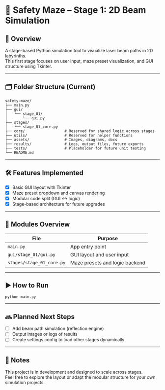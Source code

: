# 🧪 Safety Maze – Stage 1: 2D Beam Simulation

## 📌 Overview  
A stage-based Python simulation tool to visualize laser beam paths in 2D labyrinths.  
This first stage focuses on user input, maze preset visualization, and GUI structure using Tkinter.

---

## 🗂️ Folder Structure (Current)

```
safety-maze/
├── main.py
├── gui/
│   └── stage_01/
│       └── gui.py
├── stages/
│   └── stage_01_core.py
├── core/                  # Reserved for shared logic across stages
├── utils/                 # Reserved for helper functions
├── assets/                # Images, diagrams, docs
├── results/               # Logs, output files, future exports
├── tests/                 # Placeholder for future unit testing
└── README.md
```

---

## 🛠️ Features Implemented
- [x] Basic GUI layout with Tkinter
- [x] Maze preset dropdown and canvas rendering
- [x] Modular code split (GUI ↔ logic)
- [x] Stage-based architecture for future upgrades

---

## 🧱 Modules Overview

| File | Purpose |
|------|---------|
| `main.py` | App entry point |
| `gui/stage_01/gui.py` | GUI layout and user input |
| `stages/stage_01_core.py` | Maze presets and logic backend |

---

## ▶️ How to Run
```bash
python main.py
```

---

## 🔜 Planned Next Steps
- [ ] Add beam path simulation (reflection engine)
- [ ] Output images or logs of results
- [ ] Create settings config to load other stages dynamically

---

## 📣 Notes
This project is in development and designed to scale across stages.  
Feel free to explore the layout or adapt the modular structure for your own simulation projects.
